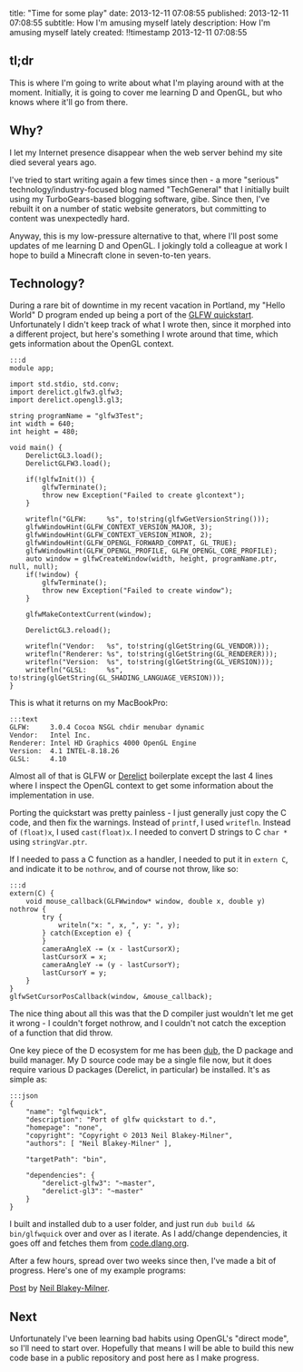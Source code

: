 title: "Time for some play"
date: 2013-12-11 07:08:55
published: 2013-12-11 07:08:55
subtitle: How I'm amusing myself lately
description:
    How I'm amusing myself lately
created: !!timestamp 2013-12-11 07:08:55

## tl;dr ##

This is where I'm going to write about what I'm playing around with at the
moment.  Initially, it is going to cover me learning D and OpenGL, but who
knows where it'll go from there.

## Why? ##

I let my Internet presence disappear when the web server behind my site died
several years ago.

I've tried to start writing again a few times since then - a more "serious"
technology/industry-focused blog named "TechGeneral" that I initially built
using my TurboGears-based blogging software, gibe.  Since then, I've rebuilt it
on a number of static website generators, but committing to content was
unexpectedly hard.

Anyway, this is my low-pressure alternative to that, where I'll post some
updates of me learning D and OpenGL.  I jokingly told a colleague at work I
hope to build a Minecraft clone in seven-to-ten years.

## Technology? ##

During a rare bit of downtime in my recent vacation in Portland, my "Hello
World" D program ended up being a port of the [GLFW quickstart](http://www.glfw.org/docs/latest/quick.html).  Unfortunately I
didn't keep track of what I wrote then, since it morphed into a different
project, but here's something I wrote around that time, which gets information
about the OpenGL context.

    :::d
    module app;

    import std.stdio, std.conv;
    import derelict.glfw3.glfw3;
    import derelict.opengl3.gl3;

    string programName = "glfw3Test";
    int width = 640;
    int height = 480;

    void main() {
        DerelictGL3.load();
        DerelictGLFW3.load();

        if(!glfwInit()) {
            glfwTerminate();
            throw new Exception("Failed to create glcontext");
        }

        writefln("GLFW:     %s", to!string(glfwGetVersionString()));
        glfwWindowHint(GLFW_CONTEXT_VERSION_MAJOR, 3);
        glfwWindowHint(GLFW_CONTEXT_VERSION_MINOR, 2);
        glfwWindowHint(GLFW_OPENGL_FORWARD_COMPAT, GL_TRUE);
        glfwWindowHint(GLFW_OPENGL_PROFILE, GLFW_OPENGL_CORE_PROFILE);
        auto window = glfwCreateWindow(width, height, programName.ptr, null, null);
        if(!window) {
            glfwTerminate();
            throw new Exception("Failed to create window");
        }

        glfwMakeContextCurrent(window);

        DerelictGL3.reload();

        writefln("Vendor:   %s", to!string(glGetString(GL_VENDOR)));
        writefln("Renderer: %s", to!string(glGetString(GL_RENDERER)));
        writefln("Version:  %s", to!string(glGetString(GL_VERSION)));
        writefln("GLSL:     %s", to!string(glGetString(GL_SHADING_LANGUAGE_VERSION)));
    }

This is what it returns on my MacBookPro:

    :::text
    GLFW:     3.0.4 Cocoa NSGL chdir menubar dynamic
    Vendor:   Intel Inc.
    Renderer: Intel HD Graphics 4000 OpenGL Engine
    Version:  4.1 INTEL-8.18.26
    GLSL:     4.10

Almost all of that is GLFW or [Derelict](https://github.com/aldacron/Derelict3/wiki) boilerplate except the last 4 lines
where I inspect the OpenGL context to get some information about the
implementation in use.

Porting the quickstart was pretty painless - I just generally just copy the C
code, and then fix the warnings.  Instead of `printf`, I used `writefln`.
Instead of `(float)x`, I used `cast(float)x`.  I needed to convert D strings to
C `char *` using `stringVar.ptr`.

If I needed to pass a C function as a handler, I needed to put it in `extern
C`, and indicate it to be `nothrow`, and of course not throw, like so:

    :::d
    extern(C) {                                                                                                                           
        void mouse_callback(GLFWwindow* window, double x, double y) nothrow {
            try {
                writeln("x: ", x, ", y: ", y);
            } catch(Exception e) {
            }
            cameraAngleX -= (x - lastCursorX);
            lastCursorX = x;
            cameraAngleY -= (y - lastCursorY);
            lastCursorY = y;
        }
    }
    glfwSetCursorPosCallback(window, &mouse_callback);

The nice thing about all this was that the D compiler just wouldn't let me get
it wrong - I couldn't forget nothrow, and I couldn't not catch the exception of
a function that did throw.

One key piece of the D ecosystem for me has been [dub](https://github.com/rejectedsoftware/dub), the D package and build
manager.  My D source code may be a single file now, but it does require
various D packages (Derelict, in particular) be installed.  It's as simple as:

    :::json
    {
        "name": "glfwquick",
        "description": "Port of glfw quickstart to d.",
        "homepage": "none",
        "copyright": "Copyright © 2013 Neil Blakey-Milner",
        "authors": [ "Neil Blakey-Milner" ],

        "targetPath": "bin",

        "dependencies": {
            "derelict-glfw3": "~master",
            "derelict-gl3": "~master"
        }
    }

I built and installed dub to a user folder, and just run `dub build &&
bin/glfwquick` over and over as I iterate.  As I add/change dependencies, it
goes off and fetches them from [code.dlang.org](http://code.dlang.org).

After a few hours, spread over two weeks since then, I've made a bit of
progress.  Here's one of my example programs:

<div id="fb-root"></div> <script>(function(d, s, id) { var js, fjs = d.getElementsByTagName(s)[0]; if (d.getElementById(id)) return; js = d.createElement(s); js.id = id; js.src = "//connect.facebook.net/en_US/all.js#xfbml=1"; fjs.parentNode.insertBefore(js, fjs); }(document, 'script', 'facebook-jssdk'));</script>
<div class="fb-post" data-href="https://www.facebook.com/photo.php?v=10152077039547457" data-width="466"><div class="fb-xfbml-parse-ignore"><a href="https://www.facebook.com/photo.php?v=10152077039547457">Post</a> by <a href="https://www.facebook.com/neilblakeymilner">Neil Blakey-Milner</a>.</div></div>
</script>

## Next ##

Unfortunately I've been learning bad habits using OpenGL's "direct mode", so
I'll need to start over.  Hopefully that means I will be able to build this new
code base in a public repository and post here as I make progress.

